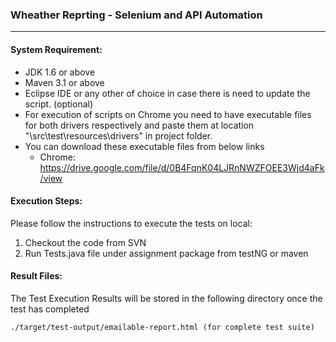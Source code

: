 ### Wheather Reprting - Selenium and API Automation
---
#### System Requirement:

* JDK 1.6 or above
* Maven 3.1 or above
* Eclipse IDE or any other of choice in case there is need to update the script. (optional)
* For execution of scripts on Chrome 
 you need to have executable files for both drivers respectively and paste them at location "\src\test\resources\drivers" in project folder.
* You can download these executable files from below links
  * Chrome: https://drive.google.com/file/d/0B4FqnK04LJRnNWZFOEE3Wjd4aFk/view

#### Execution Steps:
Please follow the instructions to execute the tests on local:

1. Checkout the code from SVN
2. Run Tests.java file under assignment package from testNG or maven

    
#### Result Files:	
The Test Execution Results will be stored in the following directory once the test has completed

    ./target/test-output/emailable-report.html (for complete test suite)
